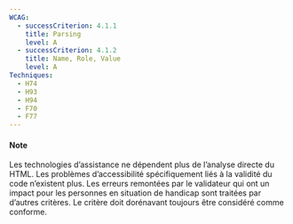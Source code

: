 ```yaml
---
WCAG:
  - successCriterion: 4.1.1
    title: Parsing
    level: A
  - successCriterion: 4.1.2
    title: Name, Role, Value
    level: A
Techniques:
  - H74
  - H93
  - H94
  - F70
  - F77
---
```


#### Note 

Les technologies d’assistance ne dépendent plus de l’analyse directe du HTML. Les problèmes d’accessibilité spécifiquement liés à la validité du code n’existent plus. Les erreurs remontées par le validateur qui ont un impact pour les personnes en situation de handicap sont traitées par d’autres critères.
Le critère doit dorénavant toujours être considéré comme conforme.
